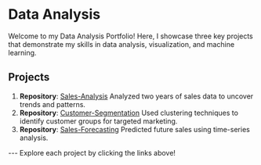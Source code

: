# Data Analysis
Welcome to my Data Analysis Portfolio! Here, I showcase three key projects that demonstrate my skills in data analysis, visualization, and machine learning.
## Projects 

1. **Repository**: [Sales-Analysis](https://github.com/yasserBo/sales-analysis) Analyzed two years of sales data to uncover trends and patterns.
2. **Repository**: [Customer-Segmentation](https://github.com/yasserBo/Customer-Segmentation) Used clustering techniques to identify customer groups for targeted marketing.
3. **Repository**: [Sales-Forecasting](https://github.com/yasserBo/Sales-Forecasting) Predicted future sales using time-series analysis.

--- Explore each project by clicking the links above!
